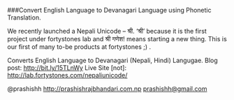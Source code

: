 ###Convert English Language to Devanagari Language using Phonetic Translation.


We recently launched a Nepali Unicode – श्री. ‘श्री’ because it is the first project under fortystones lab and श्री गणेश!
means starting a new thing. This is our first of many to-be products at fortystones ;) .

Converts English Language to Devanagari (Nepali, Hindi) Langugae.
Blog post: http://bit.ly/15TLnWy
Live Site [not]: http://lab.fortystones.com/nepaliunicode/

@prashishh
http://prashishrajbhandari.com.np
prashishh@gmail.com
